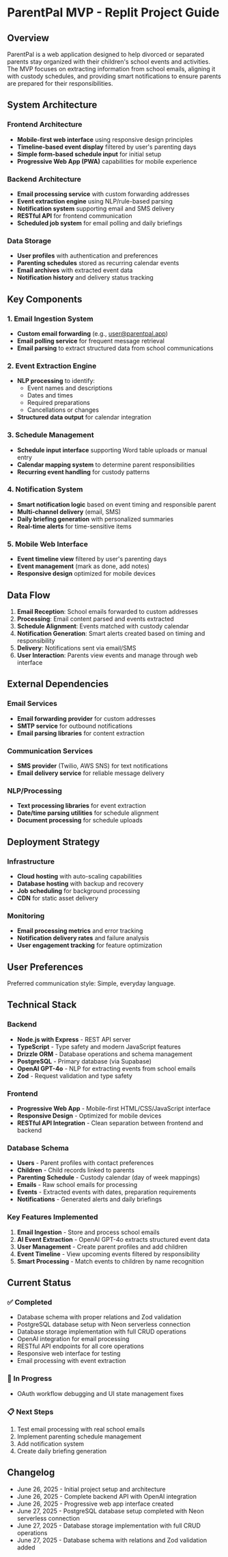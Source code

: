# ParentPal MVP - Replit Project Guide

## Overview

ParentPal is a web application designed to help divorced or separated parents stay organized with their children's school events and activities. The MVP focuses on extracting information from school emails, aligning it with custody schedules, and providing smart notifications to ensure parents are prepared for their responsibilities.

## System Architecture

### Frontend Architecture
- **Mobile-first web interface** using responsive design principles
- **Timeline-based event display** filtered by user's parenting days
- **Simple form-based schedule input** for initial setup
- **Progressive Web App (PWA)** capabilities for mobile experience

### Backend Architecture
- **Email processing service** with custom forwarding addresses
- **Event extraction engine** using NLP/rule-based parsing
- **Notification system** supporting email and SMS delivery
- **RESTful API** for frontend communication
- **Scheduled job system** for email polling and daily briefings

### Data Storage
- **User profiles** with authentication and preferences
- **Parenting schedules** stored as recurring calendar events
- **Email archives** with extracted event data
- **Notification history** and delivery status tracking

## Key Components

### 1. Email Ingestion System
- **Custom email forwarding** (e.g., user@parentpal.app)
- **Email polling service** for frequent message retrieval
- **Email parsing** to extract structured data from school communications

### 2. Event Extraction Engine
- **NLP processing** to identify:
  - Event names and descriptions
  - Dates and times
  - Required preparations
  - Cancellations or changes
- **Structured data output** for calendar integration

### 3. Schedule Management
- **Schedule input interface** supporting Word table uploads or manual entry
- **Calendar mapping system** to determine parent responsibilities
- **Recurring event handling** for custody patterns

### 4. Notification System
- **Smart notification logic** based on event timing and responsible parent
- **Multi-channel delivery** (email, SMS)
- **Daily briefing generation** with personalized summaries
- **Real-time alerts** for time-sensitive items

### 5. Mobile Web Interface
- **Event timeline view** filtered by user's parenting days
- **Event management** (mark as done, add notes)
- **Responsive design** optimized for mobile devices

## Data Flow

1. **Email Reception**: School emails forwarded to custom addresses
2. **Processing**: Email content parsed and events extracted
3. **Schedule Alignment**: Events matched with custody calendar
4. **Notification Generation**: Smart alerts created based on timing and responsibility
5. **Delivery**: Notifications sent via email/SMS
6. **User Interaction**: Parents view events and manage through web interface

## External Dependencies

### Email Services
- **Email forwarding provider** for custom addresses
- **SMTP service** for outbound notifications
- **Email parsing libraries** for content extraction

### Communication Services
- **SMS provider** (Twilio, AWS SNS) for text notifications
- **Email delivery service** for reliable message delivery

### NLP/Processing
- **Text processing libraries** for event extraction
- **Date/time parsing utilities** for schedule alignment
- **Document processing** for schedule uploads

## Deployment Strategy

### Infrastructure
- **Cloud hosting** with auto-scaling capabilities
- **Database hosting** with backup and recovery
- **Job scheduling** for background processing
- **CDN** for static asset delivery

### Monitoring
- **Email processing metrics** and error tracking
- **Notification delivery rates** and failure analysis
- **User engagement tracking** for feature optimization

## User Preferences

Preferred communication style: Simple, everyday language.

## Technical Stack

### Backend
- **Node.js with Express** - REST API server
- **TypeScript** - Type safety and modern JavaScript features
- **Drizzle ORM** - Database operations and schema management
- **PostgreSQL** - Primary database (via Supabase)
- **OpenAI GPT-4o** - NLP for extracting events from school emails
- **Zod** - Request validation and type safety

### Frontend  
- **Progressive Web App** - Mobile-first HTML/CSS/JavaScript interface
- **Responsive Design** - Optimized for mobile devices
- **RESTful API Integration** - Clean separation between frontend and backend

### Database Schema
- **Users** - Parent profiles with contact preferences
- **Children** - Child records linked to parents
- **Parenting Schedule** - Custody calendar (day of week mappings)
- **Emails** - Raw school emails for processing
- **Events** - Extracted events with dates, preparation requirements
- **Notifications** - Generated alerts and daily briefings

### Key Features Implemented
1. **Email Ingestion** - Store and process school emails
2. **AI Event Extraction** - OpenAI GPT-4o extracts structured event data
3. **User Management** - Create parent profiles and add children
4. **Event Timeline** - View upcoming events filtered by responsibility
5. **Smart Processing** - Match events to children by name recognition

## Current Status

### ✅ Completed
- Database schema with proper relations and Zod validation
- PostgreSQL database setup with Neon serverless connection
- Database storage implementation with full CRUD operations
- OpenAI integration for email processing
- RESTful API endpoints for all core operations
- Responsive web interface for testing
- Email processing with event extraction

### 🔄 In Progress
- OAuth workflow debugging and UI state management fixes

### 📋 Next Steps
1. Test email processing with real school emails
2. Implement parenting schedule management
3. Add notification system
4. Create daily briefing generation

## Changelog

- June 26, 2025 - Initial project setup and architecture
- June 26, 2025 - Complete backend API with OpenAI integration
- June 26, 2025 - Progressive web app interface created
- June 27, 2025 - PostgreSQL database setup completed with Neon serverless connection
- June 27, 2025 - Database storage implementation with full CRUD operations
- June 27, 2025 - Database schema with relations and Zod validation added